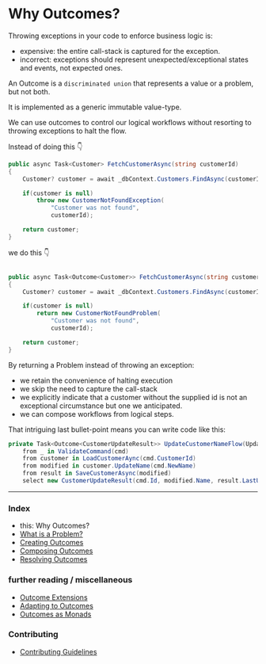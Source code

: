 # Why Outcomes?

Throwing exceptions in your code to enforce business logic is:
- expensive: the entire call-stack is captured for the exception.
- incorrect: exceptions should represent unexpected/exceptional states and events, not expected ones.

An Outcome is a `discriminated union` that represents a value or a problem, but not both. 

It is implemented as a generic immutable value-type.

We can use outcomes to control our logical workflows without resorting to throwing exceptions to halt the flow.

Instead of doing this 👇

```csharp
public async Task<Customer> FetchCustomerAsync(string customerId)
{
    Customer? customer = await _dbContext.Customers.FindAsync(customerId);

    if(customer is null)
        throw new CustomerNotFoundException(
            "Customer was not found", 
            customerId);

    return customer;
}
```

we do this 👇

```csharp

public async Task<Outcome<Customer>> FetchCustomerAsync(string customerId)
{
    Customer? customer = await _dbContext.Customers.FindAsync(customerId);

    if(customer is null)
        return new CustomerNotFoundProblem(
            "Customer was not found",
            customerId);

    return customer;
}
```
By returning a Problem instead of throwing an exception:
- we retain the convenience of halting execution
- we skip the need to capture the call-stack
- we explicitly indicate that a customer without the supplied id is not an exceptional circumstance but one we anticipated.
- we can compose workflows from logical steps.

That intriguing last bullet-point means you can write code like this:

```csharp
private Task<Outcome<CustomerUpdateResult>> UpdateCustomerNameFlow(UpdateCustomerNameCommand cmd) =>
    from _ in ValidateCommand(cmd)
    from customer in LoadCustomerAync(cmd.CustomerId)
    from modified in customer.UpdateName(cmd.NewName)
    from result in SaveCustomerAsync(modified)
    select new CustomerUpdateResult(cmd.Id, modified.Name, result.LastUpdated);
```

---

### Index
- this: Why Outcomes?
- [What is a Problem?](./docs/what-is-a-problem.md)
- [Creating Outcomes](./docs/creating-outcomes.md)
- [Composing Outcomes](./docs/composing-outcomes.md)
- [Resolving Outcomes](./docs/resolving-outcomes.md)

### further reading / miscellaneous
- [Outcome Extensions](./docs/outcome-extensions.md)
- [Adapting to Outcomes](./docs/outcome-adaptation.md)
- [Outcomes as Monads](./docs/outcomes-as-monads.md)


### Contributing
- [Contributing Guidelines](./CONTRIBUTING.md)
